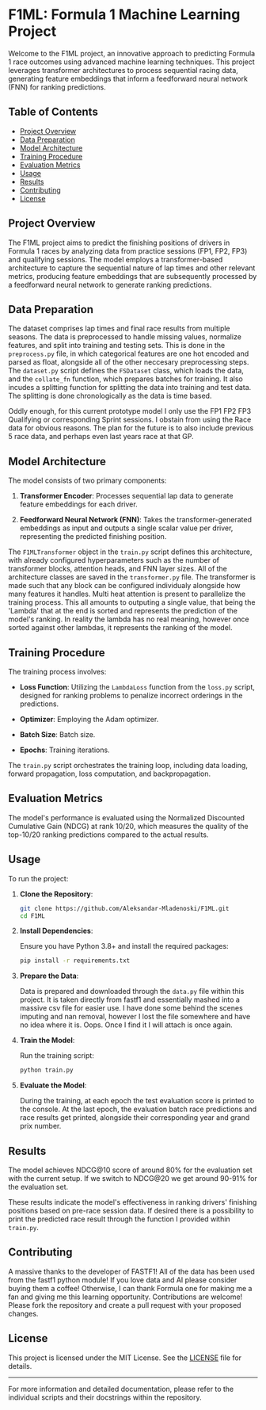 # F1ML: Formula 1 Machine Learning Project

Welcome to the F1ML project, an innovative approach to predicting Formula 1 race outcomes using advanced machine learning techniques. This project leverages transformer architectures to process sequential racing data, generating feature embeddings that inform a feedforward neural network (FNN) for ranking predictions.

## Table of Contents

- [Project Overview](#project-overview)
- [Data Preparation](#data-preparation)
- [Model Architecture](#model-architecture)
- [Training Procedure](#training-procedure)
- [Evaluation Metrics](#evaluation-metrics)
- [Usage](#usage)
- [Results](#results)
- [Contributing](#contributing)
- [License](#license)

## Project Overview

The F1ML project aims to predict the finishing positions of drivers in Formula 1 races by analyzing data from practice sessions (FP1, FP2, FP3) and qualifying sessions. The model employs a transformer-based architecture to capture the sequential nature of lap times and other relevant metrics, producing feature embeddings that are subsequently processed by a feedforward neural network to generate ranking predictions.

## Data Preparation

The dataset comprises lap times and final race results from multiple seasons. The data is preprocessed to handle missing values, normalize features, and split into training and testing sets. This is done in the `preprocess.py` file, in which categorical features are one hot encoded and parsed as float, alongside all of the other neccesary preprocessing steps. The `dataset.py` script defines the `FSDataset` class, which loads the data, and the `collate_fn` function, which prepares batches for training. It also incudes a splitting function for splitting the data into training and test data. The splitting is done chronologically as the data is time based.

Oddly enough, for this current prototype model I only use the FP1 FP2 FP3 Qualifying or corresponding Sprint sessions. I obstain from using the Race data for obvious reasons. The plan for the future is to also include previous 5 race data, and perhaps even last years race at that GP.
## Model Architecture

The model consists of two primary components:

1. **Transformer Encoder**: Processes sequential lap data to generate feature embeddings for each driver.

2. **Feedforward Neural Network (FNN)**: Takes the transformer-generated embeddings as input and outputs a single scalar value per driver, representing the predicted finishing position.

The `F1MLTransformer` object in the `train.py` script defines this architecture, with already configured hyperparameters such as the number of transformer blocks, attention heads, and FNN layer sizes.
All of the architecture classes are saved in the `transformer.py` file. The transformer is made such that any block can be configured individualy alongside how many features it handles. Multi heat attention is present to parallelize the training process. This all amounts to outputing a single value, that being the 'Lambda' that at the end is sorted and represents the prediction of the model's ranking. In reality the lambda has no real meaning, however once sorted against other lambdas, it represents the ranking of the model.
## Training Procedure

The training process involves:

- **Loss Function**: Utilizing the `LambdaLoss` function from the `loss.py` script, designed for ranking problems to penalize incorrect orderings in the predictions.

- **Optimizer**: Employing the Adam optimizer.

- **Batch Size**: Batch size.

- **Epochs**: Training iterations.

The `train.py` script orchestrates the training loop, including data loading, forward propagation, loss computation, and backpropagation.

## Evaluation Metrics

The model's performance is evaluated using the Normalized Discounted Cumulative Gain (NDCG) at rank 10/20, which measures the quality of the top-10/20 ranking predictions compared to the actual results.

## Usage

To run the project:

1. **Clone the Repository**:

   ```bash
   git clone https://github.com/Aleksandar-Mladenoski/F1ML.git
   cd F1ML
   ```

2. **Install Dependencies**:

   Ensure you have Python 3.8+ and install the required packages:

   ```bash
   pip install -r requirements.txt
   ```

3. **Prepare the Data**:

   Data is prepared and downloaded through the `data.py` file within this project. It is taken directly from fastf1 and essentially mashed into a massive csv file for easier use. I have done some behind the scenes imputing and nan removal, however I lost the file somewhere and have no idea where it is. Oops. Once I find it I will attach is once again.

4. **Train the Model**:

   Run the training script:

   ```bash
   python train.py
   ```

5. **Evaluate the Model**:

   During the training, at each epoch the test evaluation score is printed to the console. At the last epoch, the evaluation batch race predictions and race results get printed, alongside their corresponding year and grand prix number.

## Results

The model achieves NDCG@10 score of around 80% for the evaluation set with the current setup. If we switch to NDCG@20 we get around 90-91% for the evaluation set.   

These results indicate the model's effectiveness in ranking drivers' finishing positions based on pre-race session data. If desired there is a possibility to print the predicted race result through the function I provided within `train.py`.

## Contributing

A massive thanks to the developer of FASTF1! All of the data has been used from the fastf1 python module! If you love data and AI please consider buying them a coffee! Otherwise, I can thank Formula one for making me a fan and giving me this learning opportunity. 
Contributions are welcome! Please fork the repository and create a pull request with your proposed changes.

## License

This project is licensed under the MIT License. See the [LICENSE](LICENSE) file for details.

---

For more information and detailed documentation, please refer to the individual scripts and their docstrings within the repository. 
